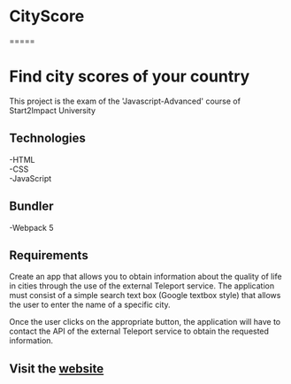 # CityScore

=====
# Find city scores of your country
This project is the exam of the 'Javascript-Advanced' course of Start2Impact University


## Technologies
-HTML  
-CSS  
-JavaScript  


## Bundler

-Webpack 5  

## Requirements

Create an app that allows you to obtain information about the quality of life in cities through the use of the external Teleport service.
The application must consist of a simple search text box (Google textbox style) that allows the user to enter the name of a specific city.

Once the user clicks on the appropriate button, the application will have to contact the API of the external Teleport service to obtain the requested information.

## Visit the [website](https://graziabaiamonte.github.io/CityScore/)
